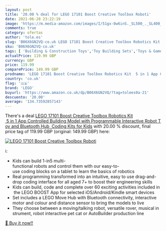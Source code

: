 ```yaml
---
layout: post
title: '20.00 % deal for LEGO 17101 Boost Creative Toolbox Roboti'
date: 2021-06-28 23:22:19
image: 'https://m.media-amazon.com/images/I/51gx-0w6inS._SL500_._SL400_.jpg'
comments: true
category: ofertas
author: 'tole.es'
slug: 'B06X6GN2VQ-co.uk LEGO 17101 Boost Creative Toolbox Robotics Kit 5 in 1...'
sku: 'B06X6GN2VQ-co.uk'
tags: [ 'Building & Construction Toys','Toy Building Sets','Toys & Games','Toys Store','lego', ]
actualPrice: 119.99 GBP
currency: GBP
price: 119.99
comparePrice: 149.99 GBP
prodname: 'LEGO 17101 Boost Creative Toolbox Robotics Kit  5 in 1 App Controlled Building Model with Programmable Interactive Robot Toy and Bluetooth Hub  Coding Kits for Kids'
country: 'co.uk'
flag: '🇬🇧'
brand: 'LEGO'
buyurl: 'https://www.amazon.co.uk/dp/B06X6GN2VQ/?tag=tolees0a-21'
descuento: '20.00'
average: '134.73592857143'
---
```


There's a deal [LEGO 17101 Boost Creative Toolbox Robotics Kit  5 in 1 App Controlled Building Model with Programmable Interactive Robot Toy and Bluetooth Hub  Coding Kits for Kids](https://www.amazon.co.uk/dp/B06X6GN2VQ/?tag=tolees0a-21)  with  20.00 % discount, final price tag of  119.99 GBP (original: 149.99 GBP) here:

[![LEGO 17101 Boost Creative Toolbox Roboti](https://m.media-amazon.com/images/I/51gx-0w6inS._SL500_._SL400_.jpg)](https://www.amazon.co.uk/dp/B06X6GN2VQ/?tag=tolees0a-21)

ℹ️:

- Kids can build 1-in5 multi-functional robots and control them with our easy-to-use coding blocks on a tablet to learn the basics of robotics
- Real programming transformed into an intuitive, easy to use drag-and-drop coding interface for all aged 7+ to boost their engineering skills
- Kids can build, code and complete over 60 exciting activities included in the LEGO BOOST App for selected iOS/Android/Kindle smart devices
- Set includes a LEGO Move Hub with Bluetooth connectivity, interactive motor and colour and distance sensor to bring the models to live
- They choose between a moving/talking robot, versatile rover, musical instrument, robot interactive pet cat or AutoBuilder production line

[🛒 Buy it now!!](https://www.amazon.co.uk/dp/B06X6GN2VQ/?tag=tolees0a-21)

